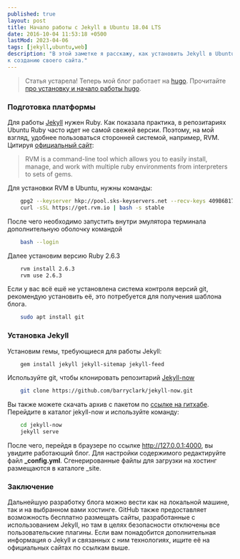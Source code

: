```yaml
---
published: true
layout: post
title: Начало работы с Jekyll в Ubuntu 18.04 LTS
date: 2016-10-04 11:53:18 +0500
lastMod: 2023-04-06
tags: [jekyll,ubuntu,web]
description: "В этой заметке я расскажу, как установить Jekyll в Ubuntu 18.04 LTS и быстро приступить
к созданию своего сайта."
---
```


> Статья устарела! Теперь мой блог работает на [hugo][5]. Прочитайте [про установку и начало работы hugo][6].

### Подготовка платформы ###

Для работы [Jekyll][2] нужен Ruby. Как показала практика, в репозитариях Ubuntu Ruby часто идет
не самой свежей версии. Поэтому, на мой взгляд, удобнее пользоваться сторонней системой,
например, RVM. Цитируя [официальный сайт][1]:

> RVM is a command-line tool which allows you to easily install, manage, and work with multiple ruby environments from interpreters to sets of gems. 

Для установки RVM в Ubuntu, нужны команды:
```bash
    gpg2 --keyserver hkp://pool.sks-keyservers.net --recv-keys 409B6B1796C275462A1703113804BB82D39DC0E3 7D2BAF1CF37B13E2069D6956105BD0E739499BDB
    curl -sSL https://get.rvm.io | bash -s stable
```
После чего необходимо запустить внутри эмулятора терминала дополнительную оболочку командой
```bash
    bash --login
```
Далее установим версию Ruby 2.6.3
```bash
    rvm install 2.6.3
    rvm use 2.6.3
```
Если у вас всё ешё не установлена система контроля версий git, рекомендую установить её, это потребуется для получения шаблона блога.
```bash
    sudo apt install git
```
### Установка Jekyll ###

Установим гемы, требующиеся для работы Jekyll:
```bash
    gem install jekyll jekyll-sitemap jekyll-feed
```    
Используйте git, чтобы клонировать репозитарий [Jekyll-now][3]
```bash 
    git clone https://github.com/barryclark/jekyll-now.git
```
Вы также можете скачать архив с пакетом по [ссылке на гитхабе][4].
Перейдите в каталог jekyll-now и используйте команду:
```bash
    cd jekyll-now
    jekyll serve
```
После чего, перейдя в браузере по ссылке <http://127.0.0.1:4000>, вы увидите работающий блог. Для настройки содержимого редактируйте файл **_config.yml**. Сгенерированные файлы для загрузки на хостинг размещаются в каталоге _site.

### Заключение ###

Дальнейшую разработку блога можно вести как на локальной машине, так и на выбранном вами хостинге. GitHub также предоставляет возможность бесплатно размещать сайты, разработанные с использованием Jekyll, но там в целях безопасности отключены все пользовательские плагины. 
Если вам понадобится дополнительная информация о Jekyll и связанных с ним технологиях, ищите её на официальных сайтах по ссылкам выше.

[1]: https://rvm.io/ "Официальный сайт RVM"
[2]: https://jekyllrb.com "Официальный сайт Jekyll"
[3]: https://github.com/barryclark/jekyll-now "Пакет Jekyll-now"
[4]: https://github.com/barryclark/jekyll-now/archive/master.zip "ZIP-архив Jekyll-now"
[5]: https://gohugo.io/ "Фреймворк для генерации статических веб-сайтов"
[6]: https://trefmanic.me/posts/hugo-ustanovka-i-nachalo-raboty/ "hugo: установка и начало работы"

